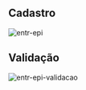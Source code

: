 ## Cadastro

![entr-epi](https://user-images.githubusercontent.com/29473781/146650579-02536a8d-8681-4224-bd3c-bd0efd1c8555.gif)

## Validação

![entr-epi-validacao](https://user-images.githubusercontent.com/29473781/146650591-a5554e0e-e2dd-4aa9-96a6-d86e0578c4f2.gif)
